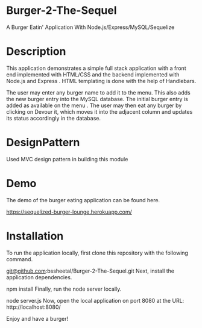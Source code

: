 # Burger-2-The-Sequel
A Burger Eatin' Application With Node.js/Express/MySQL/Sequelize

# Description

This application demonstrates a simple full stack application with a front end implemented with HTML/CSS and the backend implemented with Node.js and Express . HTML templating is done with the help of Handlebars.

The user may enter any burger name to add it to the menu. This also adds the new burger entry into the MySQL database. The initial burger entry is added as available on the menu . The user may then eat any burger by clicking on Devour it, which moves it into the adjacent column and updates its status accordingly in the database.

# DesignPattern
 Used MVC design pattern in building this module
 
# Demo

The demo of the burger eating application can be found here.

https://sequelized-burger-lounge.herokuapp.com/

# Installation

To run the application locally, first clone this repository with the following command.

git@github.com:bssheetal/Burger-2-The-Sequel.git
Next, install the application dependencies.

npm install
Finally, run the node server locally.

node server.js
Now, open the local application on port 8080 at the URL: http://localhost:8080/

Enjoy and have a burger!
